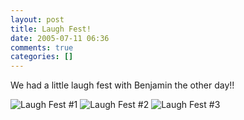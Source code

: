 ```yaml
---
layout: post
title: Laugh Fest!
date: 2005-07-11 06:36
comments: true
categories: []
---
```

We had a little laugh fest with Benjamin the other day!!

<img class="photo" src="http://www.peterfilias.com/wordpress/wp-content/DSC_0001copyCustom.jpg" alt="Laugh Fest #1" />

<img class="photo" src="http://www.peterfilias.com/wordpress/wp-content/DSC_0016copyCustom.jpg" alt="Laugh Fest #2" />

<img class="photo" src="http://www.peterfilias.com/wordpress/wp-content/DSC_0017copyCustom.jpg" alt="Laugh Fest #3" />
